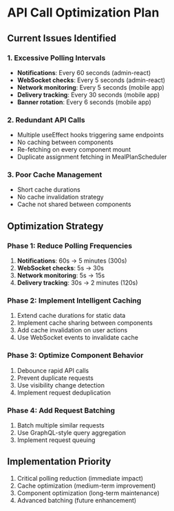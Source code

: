 # API Call Optimization Plan

## Current Issues Identified

### 1. Excessive Polling Intervals

- **Notifications**: Every 60 seconds (admin-react)
- **WebSocket checks**: Every 5 seconds (admin-react)
- **Network monitoring**: Every 5 seconds (mobile app)
- **Delivery tracking**: Every 30 seconds (mobile app)
- **Banner rotation**: Every 6 seconds (mobile app)

### 2. Redundant API Calls

- Multiple useEffect hooks triggering same endpoints
- No caching between components
- Re-fetching on every component mount
- Duplicate assignment fetching in MealPlanScheduler

### 3. Poor Cache Management

- Short cache durations
- No cache invalidation strategy
- Cache not shared between components

## Optimization Strategy

### Phase 1: Reduce Polling Frequencies

1. **Notifications**: 60s → 5 minutes (300s)
2. **WebSocket checks**: 5s → 30s
3. **Network monitoring**: 5s → 15s
4. **Delivery tracking**: 30s → 2 minutes (120s)

### Phase 2: Implement Intelligent Caching

1. Extend cache durations for static data
2. Implement cache sharing between components
3. Add cache invalidation on user actions
4. Use WebSocket events to invalidate cache

### Phase 3: Optimize Component Behavior

1. Debounce rapid API calls
2. Prevent duplicate requests
3. Use visibility change detection
4. Implement request deduplication

### Phase 4: Add Request Batching

1. Batch multiple similar requests
2. Use GraphQL-style query aggregation
3. Implement request queuing

## Implementation Priority

1. Critical polling reduction (immediate impact)
2. Cache optimization (medium-term improvement)
3. Component optimization (long-term maintenance)
4. Advanced batching (future enhancement)
